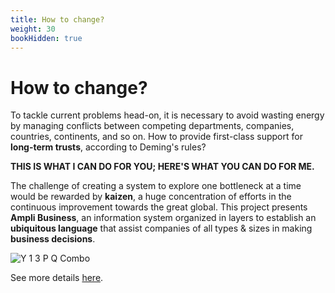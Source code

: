 ```yaml
---
title: How to change?
weight: 30
bookHidden: true
---
```

# How to change?

To tackle current problems head-on, it is necessary to avoid wasting energy by managing conflicts between competing departments, companies, countries, continents, and so on. How to provide first-class support for **long-term trusts**, according to Deming's rules?

**THIS IS WHAT I CAN DO FOR YOU; HERE'S WHAT YOU CAN DO FOR ME.**

The challenge of creating a system to explore one bottleneck at a time would be rewarded by **kaizen**, a huge concentration of efforts in the continuous improvement towards the great global. This project presents **Ampli Business**, an information system organized in layers to establish an **ubiquitous language** that assist companies of all types & sizes in making **business decisions**.

![Y 1 3 P Q Combo](https://user-images.githubusercontent.com/86032/79045923-26af3d00-7be4-11ea-936e-40481471f16f.png)

See more details [here](/tags/how-to-change/).
